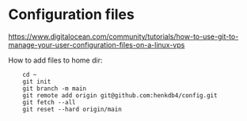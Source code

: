 # Configuration files

https://www.digitalocean.com/community/tutorials/how-to-use-git-to-manage-your-user-configuration-files-on-a-linux-vps


How to add files to home dir:
```
	cd ~
	git init
	git branch -m main
	git remote add origin git@github.com:henkdb4/config.git
	git fetch --all
	git reset --hard origin/main
```
